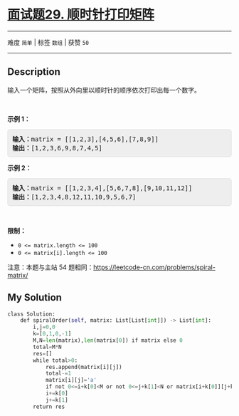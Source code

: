 # [面试题29. 顺时针打印矩阵](https://leetcode-cn.com/problems/shun-shi-zhen-da-yin-ju-zhen-lcof/)

---

难度 `简单` | 标签 `数组`  | 获赞 `50`

---

## Description

<style>
section pre{
    background-color: #eee;
    border: 1px solid #ddd;
    padding:10px;
    border-radius: 5px;
}
</style>
<section>
<p>输入一个矩阵，按照从外向里以顺时针的顺序依次打印出每一个数字。</p>
<p>&nbsp;</p>
<p><strong>示例 1：</strong></p>
<pre><strong>输入：</strong>matrix = [[1,2,3],[4,5,6],[7,8,9]]
<strong>输出：</strong>[1,2,3,6,9,8,7,4,5]
</pre>
<p><strong>示例 2：</strong></p>
<pre><strong>输入：</strong>matrix =&nbsp;[[1,2,3,4],[5,6,7,8],[9,10,11,12]]
<strong>输出：</strong>[1,2,3,4,8,12,11,10,9,5,6,7]
</pre>
<p>&nbsp;</p>
<p><strong>限制：</strong></p>
<ul>
	<li><code>0 &lt;= matrix.length &lt;= 100</code></li>
	<li><code>0 &lt;= matrix[i].length&nbsp;&lt;= 100</code></li>
</ul>
<p>注意：本题与主站 54 题相同：<a href="https://leetcode-cn.com/problems/spiral-matrix/">https://leetcode-cn.com/problems/spiral-matrix/</a></p>
</section>

## My Solution

```python
class Solution:
    def spiralOrder(self, matrix: List[List[int]]) -> List[int]:
        i,j=0,0
        k=[0,1,0,-1]
        M,N=len(matrix),len(matrix[0]) if matrix else 0
        total=M*N
        res=[]
        while total>0:
            res.append(matrix[i][j])
            total-=1
            matrix[i][j]='a'
            if not 0<=i+k[0]<M or not 0<=j+k[1]<N or matrix[i+k[0]][j+k[1]]=='a' : k=k[1:]+k[:1]
            i+=k[0]
            j+=k[1]
        return res
```

